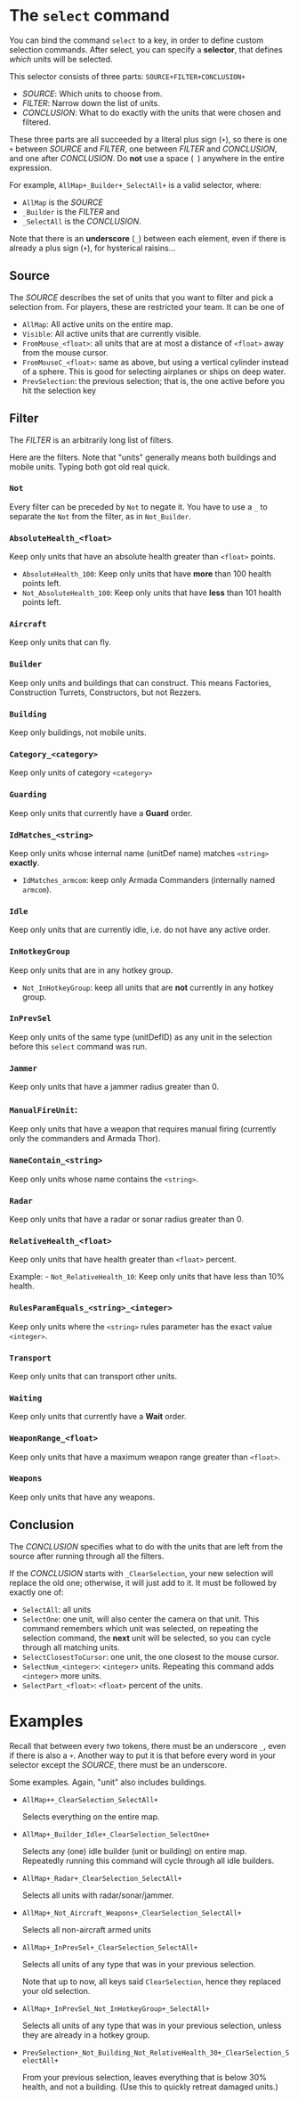 # The `select` command

You can bind the command `select` to a key, in order to define custom selection commands. After select, you can specify a **selector**, that defines *which* units will be selected.

This selector consists of three parts: `SOURCE+FILTER+CONCLUSION+`

- *SOURCE*: Which units to choose from.
- *FILTER*: Narrow down the list of units.
- *CONCLUSION*: What to do exactly with the units that were chosen and filtered.

These three parts are all succeeded by a literal plus sign (`+`), so there is one `+` between *SOURCE* and *FILTER*, one between *FILTER* and *CONCLUSION*, and one after *CONCLUSION*. Do **not** use a space (` `) anywhere in the entire expression.

For example, `AllMap+_Builder+_SelectAll+` is a valid selector, where:

- `AllMap` is the *SOURCE*
- `_Builder` is the *FILTER* and
- `_SelectAll` is the *CONCLUSION*.

Note that there is an **underscore** (`_`) between each element, even if there is already a plus sign (`+`), for hysterical raisins...

## Source
The *SOURCE* describes the set of units that you want to filter and pick a selection from. For players, these are restricted your team. It can be one of

- `AllMap`: All active units on the entire map.
- `Visible`: All active units that are currently visible.
- `FromMouse_<float>`: all units that are at most a distance of `<float>` away from the mouse cursor. 
- `FromMouseC_<float>`: same as above, but using a vertical cylinder instead of a sphere. This is good for selecting airplanes or ships on deep water.
- `PrevSelection`: the previous selection; that is, the one active before you hit the selection key 

## Filter
The *FILTER* is an arbitrarily long list of filters. 

Here are the filters. Note that "units" generally means both buildings and mobile units. Typing both got old real quick.

### `Not`

  Every filter can be preceded by `Not` to negate it. You have to use a `_` to separate the `Not` from the filter, as in `Not_Builder`.
  
### `AbsoluteHealth_<float>`

  Keep only units that have an absolute health greater than `<float>` points.
  
  - `AbsoluteHealth_100`: Keep only units that have **more** than 100 health points left.
  - `Not_AbsoluteHealth_100`: Keep only units that have **less** than 101 health points left.

### `Aircraft`
  
  Keep only units that can fly.

### `Builder`
  
  Keep only units and buildings that can construct. This means Factories, Construction Turrets, Constructors, but not Rezzers.

### `Building`
  
  Keep only buildings, not mobile units.

### `Category_<category>`
  
  Keep only units of category `<category>`

### `Guarding`
  
  Keep only units that currently have a **Guard** order.

### `IdMatches_<string>`

  Keep only units whose internal name (unitDef name) matches `<string>` **exactly**.
  
  - `IdMatches_armcom`: keep only Armada Commanders (internally named `armcom`).

### `Idle`
  
  Keep only units that are currently idle, i.e. do not have any active order.

### `InHotkeyGroup`
  
  Keep only units that are in any hotkey group.

  - `Not_InHotkeyGroup`: keep all units that are **not** currently in any hotkey group.

### `InPrevSel`
  
  Keep only units of the same type (unitDefID) as any unit in the selection before this `select` command was run.

### `Jammer`
  
  Keep only units that have a jammer radius greater than 0.

### `ManualFireUnit`:

  Keep only units that have a weapon that requires manual firing (currently only the commanders and Armada Thor).

### `NameContain_<string>`
  
  Keep only units whose name contains the `<string>`.

### `Radar`
  
  Keep only units that have a radar or sonar radius greater than 0.

### `RelativeHealth_<float>`

  Keep only units that have health greater than `<float>` percent.
  
  Example:
    - `Not_RelativeHealth_10`: Keep only units that have less than 10% health.

### `RulesParamEquals_<string>_<integer>`

  Keep only units where the `<string>` rules parameter has the exact value `<integer>`.

### `Transport`
  
  Keep only units that can transport other units.

### `Waiting`
  
  Keep only units that currently have a **Wait** order.

### `WeaponRange_<float>`
  
  Keep only units that have a maximum weapon range greater than `<float>`.

### `Weapons`
  
  Keep only units that have any weapons.



## Conclusion
The *CONCLUSION* specifies what to do with the units that are left from the source after running through all the filters.

If the *CONCLUSION* starts with `_ClearSelection`, your new selection will replace the old one; otherwise, it will just add to it. It must be followed by exactly one of:

- `SelectAll`: all units
- `SelectOne`: one unit, will also center the camera on that unit. This command remembers which unit was selected, on repeating the selection command, the **next** unit will be selected, so you can cycle through all matching units.
- `SelectClosestToCursor`: one unit, the one closest to the mouse cursor.
- `SelectNum_<integer>`: `<integer>` units. Repeating this command adds `<integer>` more units.
- `SelectPart_<float>`: `<float>` percent of the units.


# Examples
Recall that between every two tokens, there must be an underscore `_`, even if there is also a `+`. Another way to put it is that before every word in your selector except the *SOURCE*, there must be an underscore.

Some examples. Again, "unit" also includes buildings.

- `AllMap++_ClearSelection_SelectAll+`

  Selects everything on the entire map.

- `AllMap+_Builder_Idle+_ClearSelection_SelectOne+`
  
  Selects any (one) idle builder (unit or building) on entire map. Repeatedly running this command will cycle through all idle builders.

- `AllMap+_Radar+_ClearSelection_SelectAll+`

  Selects all units with radar/sonar/jammer.

- `AllMap+_Not_Aircraft_Weapons+_ClearSelection_SelectAll+`

  Selects all non-aircraft armed units

- `AllMap+_InPrevSel+_ClearSelection_SelectAll+`

  Selects all units of any type that was in your previous selection.

  Note that up to now, all keys said `ClearSelection`, hence they replaced your old selection.

- `AllMap+_InPrevSel_Not_InHotkeyGroup+_SelectAll+`

  Selects all units of any type that was in your previous selection, unless they are already in a hotkey group.

- `PrevSelection+_Not_Building_Not_RelativeHealth_30+_ClearSelection_SelectAll+`

  From your previous selection, leaves everything that is below 30% health, and not a building. (Use this to quickly retreat damaged units.)
